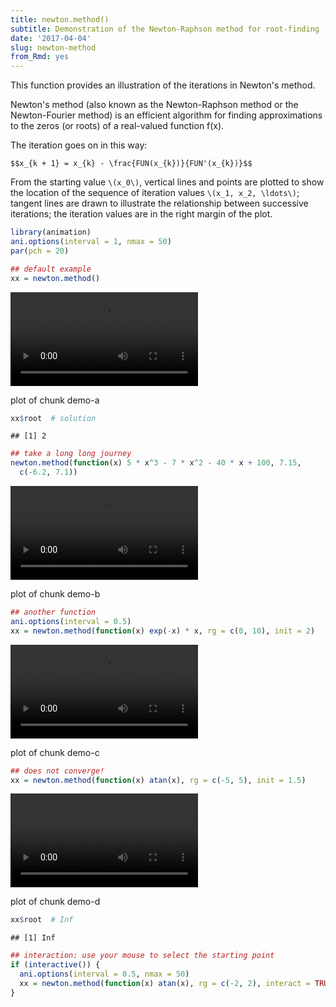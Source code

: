 ```yaml
---
title: newton.method()
subtitle: Demonstration of the Newton-Raphson method for root-finding
date: '2017-04-04'
slug: newton-method
from_Rmd: yes
---
```


This function provides an illustration of the iterations in Newton's method.

Newton's method (also known as the Newton-Raphson method or the
Newton-Fourier method) is an efficient algorithm for finding approximations
to the zeros (or roots) of a real-valued function f(x).

The iteration goes on in this way:

`$$x_{k + 1} = x_{k} - \frac{FUN(x_{k})}{FUN'(x_{k})}$$`

From the starting value `\(x_0\)`, vertical lines and points are plotted to
show the location of the sequence of iteration values `\(x_1, x_2, \ldots\)`; 
tangent lines are drawn to illustrate the
relationship between successive iterations; the iteration values are in the
right margin of the plot.

 

```r
library(animation)
ani.options(interval = 1, nmax = 50)
par(pch = 20)

## default example
xx = newton.method()
```

<video controls loop autoplay><source src="https://assets.yihui.org/figures/animation/example/newton-method/demo-a.mp4" /><p>plot of chunk demo-a</p></video>

```r
xx$root  # solution
```

```
## [1] 2
```


```r
## take a long long journey
newton.method(function(x) 5 * x^3 - 7 * x^2 - 40 * x + 100, 7.15, 
  c(-6.2, 7.1))
```

<video controls loop autoplay><source src="https://assets.yihui.org/figures/animation/example/newton-method/demo-b.mp4" /><p>plot of chunk demo-b</p></video>


```r
## another function
ani.options(interval = 0.5)
xx = newton.method(function(x) exp(-x) * x, rg = c(0, 10), init = 2)
```

<video controls loop autoplay><source src="https://assets.yihui.org/figures/animation/example/newton-method/demo-c.mp4" /><p>plot of chunk demo-c</p></video>


```r
## does not converge!
xx = newton.method(function(x) atan(x), rg = c(-5, 5), init = 1.5)
```

<video controls loop autoplay><source src="https://assets.yihui.org/figures/animation/example/newton-method/demo-d.mp4" /><p>plot of chunk demo-d</p></video>

```r
xx$root  # Inf
```

```
## [1] Inf
```


```r
## interaction: use your mouse to select the starting point
if (interactive()) {
  ani.options(interval = 0.5, nmax = 50)
  xx = newton.method(function(x) atan(x), rg = c(-2, 2), interact = TRUE)
}
```
